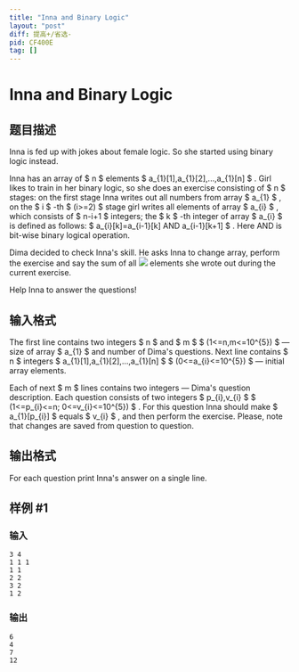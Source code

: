 ```yaml
---
title: "Inna and Binary Logic"
layout: "post"
diff: 提高+/省选-
pid: CF400E
tag: []
---
```


# Inna and Binary Logic

## 题目描述

Inna is fed up with jokes about female logic. So she started using binary logic instead.

Inna has an array of $ n $ elements $ a_{1}[1],a_{1}[2],...,a_{1}[n] $ . Girl likes to train in her binary logic, so she does an exercise consisting of $ n $ stages: on the first stage Inna writes out all numbers from array $ a_{1} $ , on the $ i $ -th $ (i>=2) $ stage girl writes all elements of array $ a_{i} $ , which consists of $ n-i+1 $ integers; the $ k $ -th integer of array $ a_{i} $ is defined as follows: $ a_{i}[k]=a_{i-1}[k] AND a_{i-1}[k+1] $ . Here AND is bit-wise binary logical operation.

Dima decided to check Inna's skill. He asks Inna to change array, perform the exercise and say the sum of all ![](https://cdn.luogu.com.cn/upload/vjudge_pic/CF400E/150441d31156a32e0b2da63844d600138a543898.png) elements she wrote out during the current exercise.

Help Inna to answer the questions!

## 输入格式

The first line contains two integers $ n $ and $ m $ $ (1<=n,m<=10^{5}) $ — size of array $ a_{1} $ and number of Dima's questions. Next line contains $ n $ integers $ a_{1}[1],a_{1}[2],...,a_{1}[n] $ $ (0<=a_{i}<=10^{5}) $ — initial array elements.

Each of next $ m $ lines contains two integers — Dima's question description. Each question consists of two integers $ p_{i},v_{i} $ $ (1<=p_{i}<=n; 0<=v_{i}<=10^{5}) $ . For this question Inna should make $ a_{1}[p_{i}] $ equals $ v_{i} $ , and then perform the exercise. Please, note that changes are saved from question to question.

## 输出格式

For each question print Inna's answer on a single line.

## 样例 #1

### 输入

```
3 4
1 1 1
1 1
2 2
3 2
1 2

```

### 输出

```
6
4
7
12

```

